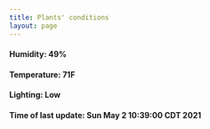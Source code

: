 ```yaml
---
title: Plants' conditions
layout: page
---
```



#### Humidity: 49%
#### Temperature: 71F
#### Lighting: Low
#### Time of last update: Sun May  2 10:39:00 CDT 2021
